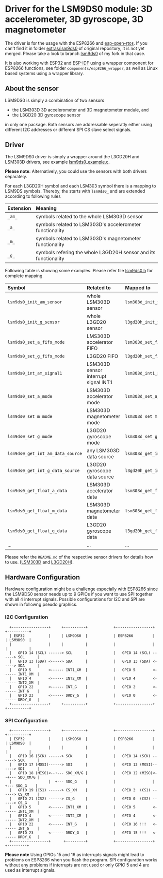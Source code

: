 # Driver for the LSM9DS0 module: 3D accelerometer, 3D gyroscope, 3D magnetometer

The driver is for the usage with the ESP8266 and [esp-open-rtos](https://github.com/SuperHouse/esp-open-rtos). If you can't find it in folder [extras/lsm9ds0](https://github.com/SuperHouse/esp-open-rtos/tree/master/extras) of original repository, it is not yet merged. Please take a look to branch [lsm9ds0](https://github.com/gschorcht/esp-open-rtos/tree/lsm9ds0) of my fork in that case.

It is also working with ESP32 and [ESP-IDF](https://github.com/espressif/esp-idf.git) using a wrapper component for ESP8266 functions, see folder ```components/esp8266_wrapper```, as well as Linux based systems using a wrapper library.

## About the sensor

LSM9DS0 is simply a combination of two sensors

- the LSM303D 3D accelerometer and 3D magnetometer module, and
- the L3GD20 3D gyroscope sensor

in only one package. Both sensors are addressable seperatly either using different I2C addresses or different SPI CS slave select signals.

## Driver 

The LSM9DS0 driver is simply a wrapper around the L3GD20H and LSM303D drivers, see example [lsm9ds0_example.c](https://github.com/gschorcht/lsm9ds0-esp-dif/blob/master/main/lsm9ds0_example.c).

**Please note:** Alternatively, you could use the sensors with both drivers separately.

For each L3GD20H symbol and each LSM303 symbol there is a mapping to LSM9DS symbols. Thereby, the starts with ```lsm9ds0_``` and are extended according to following rules

Extension  | Meaning
:--------- |:-------
```_am_``` | symbols related to the whole LSM303D sensor
```_a_```  | symbols related to LSM303D's accelerometer functionality
```_m_```  | symbols related to LSM303D's magnetometer functionality
```_g_```  | symbols refering the whole L3GD20H sensor and its functionality 

Following table is showing some examples. Please refer file [lsm9ds0.h](https://github.com/gschorcht/lsm9ds0-esp-dif/blob/master/components/lsm9ds0/lsm9ds0.h) for complete mapping.

Symbol  | Related to | Mapped to 
:---------|:------ |:-------
```lsm9ds0_init_am_sensor``` | whole LSM303D sensor | ```lsm303d_init_sensor``` 
```lsm9ds0_init_g_sensor```  | whole L3GD20 sensor | ```l3gd20h_init_sensor```
```lsm9ds0_set_a_fifo_mode```| LMS303D accelerator FIFO | ```lsm303d_set_fifo_mode```
```lsm9ds0_set_g_fifo_mode```| L3GD20 FIFO | ```l3gd20h_set_fifo_mode```
```lsm9ds0_int_am_signal1``` | LSM303D sensor interrupt signal INT1 | ```lsm303d_int1_signal```
```lsm9ds0_set_a_mode```     | LSM303D accelerator mode | ```lsm303d_set_a_mode```
```lsm9ds0_set_m_mode```     | LSM303D magnetometer mode | ```lsm303d_set_m_mode```
```lsm9ds0_set_g_mode```     | L3GD20 gyroscope mode | ```lsm303d_set_g_mode```
```lsm9ds0_get_int_am_data_source``` | any LSM303D data source | ```lsm303d_get_int_data_source```
```lsm9ds0_get_int_g_data_source``` | L3GD20 gyroscope data source | ```l3gd20h_get_int_data_source```
```lsm9ds0_get_float_a_data```     | LSM303D accelerator data | ```lsm303d_get_float_a_data```
```lsm9ds0_get_float_m_data```     | LSM303D magnetometer data | ```lsm303d_get_float_m_data```
```lsm9ds0_get_float_g_data```     | L3GD20 gyroscope data | ```l3gd20h_get_float_data```
...|...|...

Please refer the ```README.md``` of the respective sensor drivers for details how to use. ([LSM303D](https://github.com/gschorcht/lsm303d-esp-idf) and [L3GD20H](https://github.com/gschorcht/l3gd20h-esp-idf)).

## Hardware Configuration

Hardware configuration might be a challenge especially with ESP8266 since the LSM9DS0 sensor needs up to 9 GPIOs if you want to use SPI together with all 4 interrupt signals. Possible configurations for I2C and SPI are shown in followng pseudo graphics.

### I2C Configuration

```
  +-----------------+     +----------+            +-----------------+     +----------+
  | ESP32           |     | LSM9DS0  |            | ESP8266         |     | LSM9DS0  |
  |                 |     |          |            |                 |     |          |
  |   GPIO 14 (SCL) ------> SCL      |            |   GPIO 14 (SCL) ------> SCL      |
  |   GPIO 13 (SDA) <-----> SDA      |            |   GPIO 13 (SDA) <-----> SDA      |
  |   GPIO 5        <------ INT1_XM  |            |   GPIO 5        <------ INT1_XM  |
  |   GPIO 4        <------ INT2_XM  |            |   GPIO 4        <------ INT2_XM  |
  |   GPIO 22       <------ INT_G    |            |   GPIO 2        <------ INT_G    |
  |   GPIO 23       <------ DRDY_G   |            |   GPIO 0        <------ DRDY_G   |
  +-----------------+     +----------+            +-----------------+     +----------+
```

### SPI Configuration

```
  +-----------------+     +----------+            +-----------------+     +----------+
  | ESP32           |     | LSM9DS0  |            | ESP8266         |     | LSM9DS0  |
  |                 |     |          |            |                 |     |          |
  |   GPIO 16 (SCK) ------> SCK      |            |   GPIO 14 (SCK) ------> SCK      |
  |   GPIO 17 (MOSI)------> SDI      |            |   GPIO 13 (MOSI)------> SDI      |
  |   GPIO 18 (MISO)<--+--- SDO_XM/G |            |   GPIO 12 (MISO)<--+--- SDO_XM/G |
  |                 |  +--- SDO_G    |            |                 |  +--- SDO_G    |
  |   GPIO 19 (CS1) ------> CS_XM    |            |   GPIO 2  (CS1) ------> CS_XM    |
  |   GPIO 21 (CS2) ------> CS_G     |            |   GPIO 0  (CS2) ------> CS_G     |
  |   GPIO 5        <------ INT1_XM  |            |   GPIO 5        <------ INT1_XM  |
  |   GPIO 4        <------ INT2_XM  |            |   GPIO 4        <------ INT2_XM  |
  |   GPIO 22       <------ INT_G    |            |   GPIO 16 !!!   <------ INT_G    |
  |   GPIO 23       <------ DRDY_G   |            |   GPIO 15 !!!   <------ DRDY_G   |
  +-----------------+      +---------+            +-----------------+      +---------+
```

**Please note** Using GPIOs 15 and 16 as interrupts signals might lead to problems on ESP8266 when you flash the program. SPI configuration works without any problems if interrupts are not used or only GPIO 5 and 4 are used as interrupt signals.

